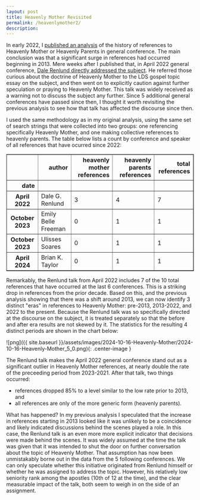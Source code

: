 ```yaml
---
layout: post
title: Heavenly Mother Revisited
permalink: /heavenlymother2/
description: 
---
```


In early 2022, I [published an analysis](https://qhspencer.github.io/lds-data-analysis/heavenlymother/) of the history of references to Heavenly Mother or Heavenly Parents in general conference. The main conclusion was that a significant surge in references had occurred beginning in 2013. Mere weeks after I published that, in April 2022 general conference, [Dale Renlund directly addressed the subject](https://www.churchofjesuschrist.org/study/general-conference/2022/04/36renlund?lang=eng). He referred those curious about the doctrine of Heavenly Mother to the LDS gospel topic essay on the subject, and then went on to explicitly caution against further speculation or praying to Heavenly Mother. This talk was widely received as a warning not to discuss the subject any further. Since 5 additional general conferences have passed since then, I thought it worth revisiting the previous analysis to see how that talk has affected the discourse since then.

I used the same methodology as in my original analysis, using the same set of search strings that were collected into two groups: one referencing specifically Heavenly Mother, and one making collective references to heavenly parents. The table below lists a count by conference and speaker of all references that have ocurred since 2022:



<div>
<style scoped>
    .dataframe tbody tr th:only-of-type {
        vertical-align: middle;
    }

    .dataframe tbody tr th {
        vertical-align: top;
    }

    .dataframe thead th {
        text-align: right;
    }
</style>
<table border="1" class="dataframe">
  <thead>
    <tr style="text-align: right;">
      <th></th>
      <th>author</th>
      <th>heavenly mother references</th>
      <th>heavenly parents references</th>
      <th>total references</th>
    </tr>
    <tr>
      <th>date</th>
      <th></th>
      <th></th>
      <th></th>
      <th></th>
    </tr>
  </thead>
  <tbody>
    <tr>
      <th>April 2022</th>
      <td>Dale G. Renlund</td>
      <td>3</td>
      <td>4</td>
      <td>7</td>
    </tr>
    <tr>
      <th>October 2023</th>
      <td>Emily Belle Freeman</td>
      <td>0</td>
      <td>1</td>
      <td>1</td>
    </tr>
    <tr>
      <th>October 2023</th>
      <td>Ulisses Soares</td>
      <td>0</td>
      <td>1</td>
      <td>1</td>
    </tr>
    <tr>
      <th>April 2024</th>
      <td>Brian K. Taylor</td>
      <td>0</td>
      <td>1</td>
      <td>1</td>
    </tr>
  </tbody>
</table>
</div>


Remarkably, the Renlund talk from April 2022 includes 7 of the 10 total references that have occurred at the last 6 conferences. This is a striking drop in references from the prior decade. Based on this, and the previous analysis showing that there was a shift around 2013, we can now identify 3 distinct "eras" in references to Heavenly Mother: pre-2013, 2013-2022, and 2022 to the present. Because the Renlund talk was so specifically directed at the discourse on the subject, it is treated separately so that the before and after era results are not skewed by it. The statistics for the resulting 4 distinct periods are shown in the chart below:

![png]({{ site.baseurl }}/assets/images/2024-10-16-Heavenly-Mother/2024-10-16-Heavenly-Mother_5_0.png){: .center-image }

The Renlund talk makes the April 2022 general conference stand out as a significant outlier in Heavenly Mother references, at nearly double the rate of the preceeding period from 2023-2021. After that talk, two things occurred:
* references dropped 85% to a level similar to the low rate prior to 2013, and
* all references are only of the more generic form (heavenly parents).

What has happened? In my previous analysis I speculated that the increase in references starting in 2013 looked like it was unlikely to be a coincidence and likely indicated discussions behind the scenes played a role. In this case, the Renlund talk is an even more more explicit indicator that decisions were made behind the scenes. It was widely assumed at the time the talk was given that it was intended to shut the door on further conversation about the topic of Heavenly Mother. That assumption has now been unmistakably borne out in the data from the 5 following conferences. We can only speculate whether this initiative originated from Renlund himself or whether he was assigned to address the topic. However, his relatively low seniority rank among the apostles (10th of 12 at the time), and the clear measurable impact of the talk, both seem to weigh in on the side of an assignment.
